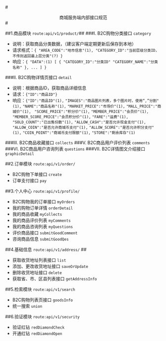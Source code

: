 #<center>商城服务端内部接口规范</center>#

##1.商品模块 ``route:api/v1/product/``##
###I. B2C购物分类接口 ``category``
* 说明：获取商品分类数据，（建议客户端定期更新后保存到本地）
* 请求格式：``{
			"AREA_CODE":"地市信息"(1),
			"CATEGORY_ID":"当前层级分类ID，不传则返回最上层分类"(?)
		}``
* 响应：``{
			"DATA":(1)
			[
				{
					"CATEGORY_ID":"分类ID"
					"CATEGORY_NAME":"分类名称"
				},
				...
			]
			}``

###II. B2C购物详情页接口 ``detail``
* 说明：根据商品ID，获取商品详细信息
* 请求：``{"ID":"商品ID"}``
* 响应：``{"ID":"商品ID"(1),``
``"IMAGES":"商品图片列表，多个图片时，使用“,”分割"(1),``
``"NAME":"商品名称"(1),``
``"MARKET_PRICE":"市场价"(1),``
``"MALL_PRICE":"商城价"(1), ``
``"SCORE_PRICE":"积分价"(1),``
``"MEMBER_PRICE":"会员价"(1), ``
``"MEMBER_SCORE_PRICE":"会员积分价"(1),``
``"FARE":"运费"(1),``
``"SOLD_COUNT":"已出售份数"(1),``
``"ALLOW_CASH":"是否允许现金支付"(1),``
``"ALLOW_COIN":"是否允许商城币支付"(1),``
``"ALLOW_SCORE":"是否允许积分支付"(1),``
``"COIN_POINT":"商城币支付限额"(1),``
``"STORE":"剩余库存"(1)``

###III. B2C商品收藏接口 ``collects``
###V. B2C商品用户评价列表 ``comments``
###VI. B2C商品用户咨询列表 ``questions``
###VII. B2C详情图文介绍接口 ``graphicDetail``

##2.订单模块 ``route:api/v1/order/``
* B2C购物下单接口 ``create``
* 订单支付接口 ``pay``

##3.个人中心 ``route:api/v1/profile/``
* B2C购物我的订单接口 ``myOrders``
* 我的购物订单详情 ``orderDetail``
* 我的商品收藏 ``myCollects``
* 我的商品评价列表 ``myComments``
* 我的商品咨询列表 ``myQuestions``
* 评价商品接口 ``submitGoodComment``
* 咨询商品信息 ``submitGoodQes``

##4.基础信息 ``route:api/v1/address/`` ##
* 获取收货地址列表接口 ``list``
* 添加、更改收货地址接口 ``saveOrUpdate``
* 删除收货地址接口 ``delete``
* 获取省、市、区县列表接口 ``getAddressInfo``

##5.检索模块 ``route:api/v1/search``
* B2C购物列表页接口 ``goodsInfo``
* 统一搜索 ``union``

##6.验证模块 ``route:api/v1/security``
* 验证红钻 ``redDiamondCheck``
* 开通红钻 ``redDiamondOpen``

